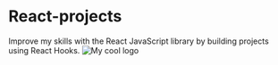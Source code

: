 # React-projects
Improve my skills with the React JavaScript library by building projects using React Hooks.
<img src="https://onix-systems.com/web/uploads/GrnW_GJMP7FD1YUD4VG_HPGr7x4RVF1i.jpg" alt="My cool logo"/>

